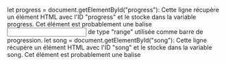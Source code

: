 let progress = document.getElementById("progress"): Cette ligne récupère un élément HTML avec l'ID "progress" et le stocke dans la variable progress. Cet élément est probablement une balise <input> de type "range" utilisée comme barre de progression.
let song = document.getElementById("song"): Cette ligne récupère un élément HTML avec l'ID "song" et le stocke dans la variable song. Cet élément est probablement une balise <audio> qui représente le lecteur audio.
let ctrlIcon = document.getElementById("ctrlIcon"): Cette ligne récupère un élément HTML avec l'ID "ctrlIcon" et le stocke dans la variable ctrlIcon. Cet élément est probablement une icône ou un bouton de contrôle (par exemple, une icône "play"/"pause").
song.onloadedmetadata: C'est un événement déclenché lorsque les métadonnées de la chanson sont chargées. Lorsque cela se produit, la fonction anonyme associée est appelée.
function(){}: Cette fonction anonyme définit ce qui se passe lorsque les métadonnées de la chanson sont chargées.
progress.max = song.duration;: Cela définit la valeur maximale de la barre de progression (progress.max) sur la durée totale de la chanson (song.duration), donc la barre de progression représente toute la durée de la chanson.
progress.value = song.currentTime;: Cela initialise la valeur de la barre de progression (progress.value) sur le temps de lecture actuel de la chanson (song.currentTime), donc la barre de progression commence au début.
function playpause (){}: C'est une fonction nommée playpause qui est déclenchée lorsqu'un événement de clic se produit sur le bouton de contrôle.
if(ctrlIcon.classList.contains("fa-pause")){}: Cette condition vérifie si l'icône de contrôle contient déjà la classe "fa-pause". Si c'est le cas, cela signifie que la chanson est en pause et l'action suivante est de la jouer.
song.pause(): Met la chanson en pause.
ctrlIcon.classList.remove("fa-pause") et ctrlIcon.classList.add("fa-play"): Modifie les classes de l'icône de contrôle pour afficher l'icône de lecture.
Le bloc else{} effectue l'action inverse si la condition précédente n'est pas remplie, c'est-à-dire si la chanson est en cours de lecture.
setInterval(()=>{},500): Cela démarre une fonction qui sera exécutée toutes les 500 millisecondes. À l'intérieur de cette fonction, la valeur de la barre de progression (progress.value) est mise à jour en fonction du temps de lecture actuel de la chanson (song.currentTime).
progress.onchange = ()=>{}: C'est un gestionnaire d'événements qui est déclenché lorsque la valeur de la barre de progression change, par exemple, lorsque l'utilisateur déplace la barre de progression manuellement.
song.play(): Joue la chanson.
song.currentTime = progress.value: Modifie le temps de lecture actuel de la chanson en fonction de la nouvelle valeur de la barre de progression.
ctrlIcon.classList.remove("fa-pause") et ctrlIcon.classList.add("fa-play"): Modifie les classes de l'icône de contrôle pour afficher l'icône de lecture après que l'utilisateur ait déplacé la barre de progression